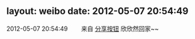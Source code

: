 layout: weibo
date: 2012-05-07 20:54:49
---
<meta name="referrer" content="no-referrer" />

2012-05-07 20:54:49  &nbsp;&nbsp;&nbsp;&nbsp;&nbsp;&nbsp; 来自 <a href="http://app.weibo.com/t/feed/cUcI1A" rel="nofollow">分享按钮</a>
欣欣然回家~~ ​​​
